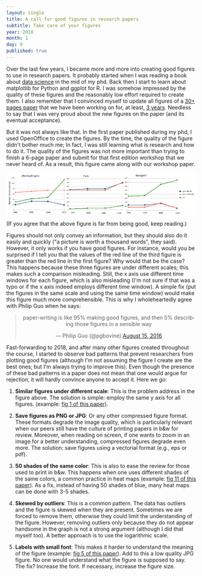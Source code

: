 ```yaml
---
layout: single
title: A call for good figures in research papers
subtitle: Take care of your figures
year: 2018
month: 1
day: 9
published: true
---
```


Over the last few years, I became more and more into creating good figures to use in research papers. It probably started when I was reading a book about [data science](http://shop.oreilly.com/product/0636920034919.do) in the mid of my phd. Back then I start to learn about matplotlib for Python and ggplot for R. I was somehow impressed by the quality of these figures and the reasonably low effort required to create them. I also remember that I convinced myself to update all figures of a [30+ pages paper](http://gustavopinto.org/lost+found/jss_2015.pdf) that we have been working on for, at least, [3 years](http://fernandocastor.github.io/general/2016/10/11/long-hard-road.html). Needless to say that I was very proud about the new figures on the paper (and its eventual acceptance).

But it was not always like that. In the first paper published during my phd, I used OpenOffice to create the figures. By the time, the quality of the figure didn't bother much me; In fact, I was still learning what is research and how to do it. The quality of the figures was not more important than trying to finish a 6-page paper and submit for that first edition workshop that we never heard of. As a result, this figure came along with our workshop paper.

<img src="/lost+found/figure+tmc.png">

(If you agree that the above figure is far from being good, keep reading.)

Figures should not only convey an information, but they should also do it easily and quickly ("a picture is worth a thousand words", they said). However, it only works if you have good figures. For instance, would you be surprised if I tell you that the values of the red line of the third figure is greater than the red line in the first figure? Why would that be the case? This happens because these three figures are under different scales; this makes such a comparison misleading. Still, the x axis use different time windows for each figure, which is also misleading (I'm not sure if that was a typo or if the x axis indeed employs different time window). A simple fix (put the figures in the same scale and using the same time window) would make this figure much more comprehensible. This is why I wholeheartedly agree with Philip Guo when he says:

<center>
<blockquote class="twitter-tweet" data-lang="en"><p lang="en" dir="ltr">paper-writing is like 95% making good figures, and then 5% describing those figures in a sensible way</p>&mdash; Philip Guo (@pgbovine) <a href="https://twitter.com/pgbovine/status/765256392429047808?ref_src=twsrc%5Etfw">August 15, 2016</a></blockquote>
<script async src="https://platform.twitter.com/widgets.js" charset="utf-8"></script>
</center>

Fast-forwarding to 2018, and after many other figures created throughout the course, I started to observe bad patterns that prevent researchers from plotting good figures (although I'm not assuming the figure I create are the best ones; but I'm always trying to improve this). Even though the presence of these bad patterns in a paper does not mean that one would argue for rejection, it will hardly convince anyone to accept it. Here we go:

1. **Similar figures under different scale**: This is the problem address in the figure above. The solution is simple: employ the same y axis for all figures. (example: [fig 1 of this paper](http://gustavopinto.org/lost+found/saner2016.pdf)).

2. **Save figures as PNG or JPG**: Or any other compressed figure format. These formats degrade the image quality, which is particularly relevant when our peers still have the culture of printing papers in b&w for review. Moreover, when reading on screen, if one wants to zoom in an image for a better understanding, compressed figures degrade even more. The solution: save figures using a vectorial format (e.g., eps or pdf).

3. **50 shades of the same color**: This is also to ease the review for those used to print in b&w. This happens when one uses different shades of the same colors, a common practice in heat maps (example: [fig 11 of this paper](http://gustavopinto.org/lost+found/fase2015.pdf)). As a fix, instead of having 50 shades of blue, many heat maps can be done with 3-5 shades.

4. **Skewed by outliers**: This is a common pattern. The data has outliers and the figure is skewed when they are present. Sometimes we are forced to remove them, otherwise they could limit the understanding of the figure. However, removing outliers only because they do not appear handsome in the graph is not a strong argument (although I did that myself too). A better approach is to use the logarithmic scale.

5. **Labels with small font**: This makes it harder to understand the meaning of the figure (example: [fig 5 of this paper](http://gustavopinto.org/lost+found/ase2017.pdf)). Add to this a low quality JPG figure. No one would understand what the figure is supposed to say. The fix? Increase the font. If necessary, increase the figure size.

